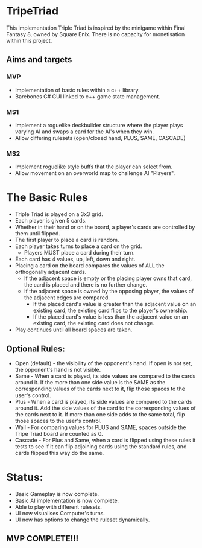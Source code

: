 # TripeTriad
This implementation Triple Triad is inspired by the minigame within Final Fantasy 8, owned by Square Enix. There is no capacity for monetisation within this project.

## Aims and targets
### MVP
  - Implementation of basic rules within a c++ library.
  - Barebones C# GUI linked to c++ game state management.
### MS1
  - Implement a roguelike deckbuilder structure where the player plays varying AI and swaps a card for the AI's when they win.
  - Allow differing rulesets (open/closed hand, PLUS, SAME, CASCADE)
### MS2
  - Implement roguelike style buffs that the player can select from.
  - Allow movement on an overworld map to challenge AI "Players".

# The Basic Rules
- Triple Triad is played on a 3x3 grid.
- Each player is given 5 cards.
- Whether in their hand or on the board, a player's cards are controlled by them until flipped.
- The first player to place a card is random.
- Each player takes turns to place a card on the grid.
  - Players MUST place a card during their turn.
- Each card has 4 values, up, left, down and right.
- Placing a card on the board compares the values of ALL the orthogonally adjacent cards.
  - If the adjacent space is empty or the placing player owns that card, the card is placed and there is no further change.
  - If the adjacent space is owned by the opposing player, the values of the adjacent edges are compared.
    - If the placed card's value is greater than the adjacent value on an existing card, the existing card flips to the player's ownership.
    - If the placed card's value is less than the adjacent value on an existing card, the existing card does not change.
- Play continues until all board spaces are taken.
## Optional Rules:
- Open (default) - the visibility of the opponent's hand. If open is not set, the opponent's hand is not visible.
- Same - When a card is played, its side values are compared to the cards around it. If the more than one side value is the SAME as the corresponding values of the cards next to it, flip those spaces to the user's control.
- Plus - When a card is played, its side values are compared to the cards around it. Add the side values of the card to the corresponding values of the cards next to it. If more than one side adds to the same total, flip those spaces to the user's control.
- Wall - For comparing values for PLUS and SAME, spaces outside the Tripe Triad board are counted as 0.
- Cascade - For Plus and Same, when a card is flipped using these rules it tests to see if it can flip adjoining cards using the standard rules, and cards flipped this way do the same.

# Status:
- Basic Gameplay is now complete.
- Basic AI implementation is now complete.
- Able to play with different rulesets.
- UI now visualises Computer's turns.
- UI now has options to change the ruleset dynamically.
## MVP COMPLETE!!!

